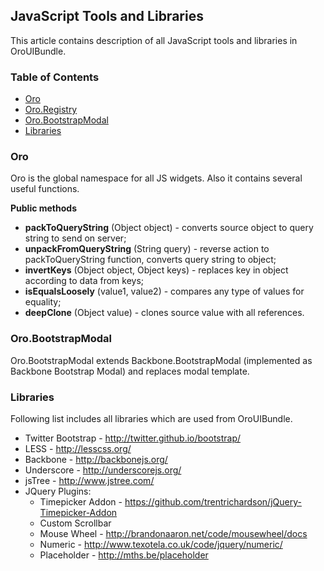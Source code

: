 JavaScript Tools and Libraries
----------------------------

This article contains description of all JavaScript tools and libraries in OroUIBundle.

### Table of Contents

* [Oro](#oro)
* [Oro.Registry](#ororegistry)
* [Oro.BootstrapModal](#orobootstrapmodal)
* [Libraries](#libraries)


### Oro

Oro is the global namespace for all JS widgets. Also it contains several useful functions.

**Public methods**

* **packToQueryString** (Object object) - converts source object to query string to send on server;
* **unpackFromQueryString** (String query) - reverse action to packToQueryString function, converts query string to object;
* **invertKeys** (Object object, Object keys) - replaces key in object according to data from keys;
* **isEqualsLoosely** (value1, value2) - compares any type of values for equality;
* **deepClone** (Object value) - clones source value with all references.


### Oro.BootstrapModal

Oro.BootstrapModal extends Backbone.BootstrapModal (implemented as Backbone Bootstrap Modal) and replaces modal template.


### Libraries

Following list includes all libraries which are used from OroUIBundle.

* Twitter Bootstrap - http://twitter.github.io/bootstrap/
* LESS - http://lesscss.org/
* Backbone - http://backbonejs.org/
* Underscore - http://underscorejs.org/
* jsTree - http://www.jstree.com/
* JQuery Plugins:
    * Timepicker Addon - https://github.com/trentrichardson/jQuery-Timepicker-Addon
    * Custom Scrollbar
    * Mouse Wheel - http://brandonaaron.net/code/mousewheel/docs
    * Numeric - http://www.texotela.co.uk/code/jquery/numeric/
    * Placeholder - http://mths.be/placeholder
